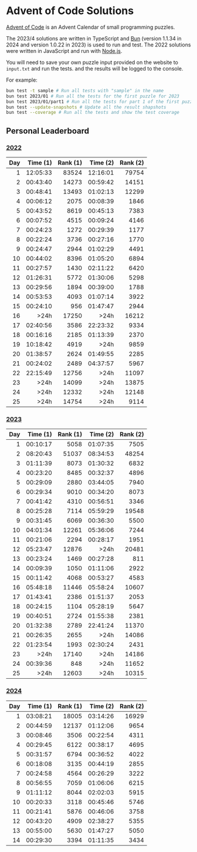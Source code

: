 # Advent of Code Solutions

[Advent of Code](https://adventofcode.com) is an Advent Calendar of small programming puzzles.

The 2023/4 solutions are written in TypeScript and [Bun](https://bun.sh/) (version 1.1.34 in 2024 and version 1.0.22 in 2023) is used to run and test. The 2022 solutions were written in JavaScript and run with [Node.js](https://nodejs.org/).

You will need to save your own puzzle input provided on the website to `input.txt` and run the tests. and the results will be logged to the console.

For example:

```sh
bun test -t sample # Run all tests with "sample" in the name
bun test 2023/01 # Run all the tests for the first puzzle for 2023
bun test 2023/01/part1 # Run all the tests for part 1 of the first puzzle for 2023
bun test --update-snapshots # Update all the result shapshots
bun test --coverage # Run all the tests and show the test coverage
```

## Personal Leaderboard

### [2022](https://adventofcode.com/2022/leaderboard/self)

| Day | Time (1) | Rank (1) | Time (2) | Rank (2) |
| --: | -------: | -------: | -------: | -------: |
|   1 | 12:05:33 |    83524 | 12:16:01 |    79754 |
|   2 | 00:43:40 |    14273 | 00:59:42 |    14151 |
|   3 | 00:48:41 |    13493 | 01:02:13 |    12299 |
|   4 | 00:06:12 |     2075 | 00:08:39 |     1846 |
|   5 | 00:43:52 |     8619 | 00:45:13 |     7383 |
|   6 | 00:07:52 |     4515 | 00:09:24 |     4146 |
|   7 | 00:24:23 |     1272 | 00:29:39 |     1177 |
|   8 | 00:22:24 |     3736 | 00:27:16 |     1770 |
|   9 | 00:24:47 |     2944 | 01:02:29 |     4491 |
|  10 | 00:44:02 |     8396 | 01:05:20 |     6894 |
|  11 | 00:27:57 |     1430 | 02:11:22 |     6420 |
|  12 | 01:26:31 |     5772 | 01:30:06 |     5298 |
|  13 | 00:29:56 |     1894 | 00:39:00 |     1788 |
|  14 | 00:53:53 |     4093 | 01:07:14 |     3922 |
|  15 | 00:24:10 |      956 | 01:47:47 |     2944 |
|  16 |     >24h |    17250 |     >24h |    16212 |
|  17 | 02:40:56 |     3586 | 22:23:32 |     9334 |
|  18 | 00:16:16 |     2185 | 01:13:39 |     2370 |
|  19 | 10:18:42 |     4919 |     >24h |     9859 |
|  20 | 01:38:57 |     2624 | 01:49:55 |     2285 |
|  21 | 00:24:02 |     2489 | 04:37:57 |     5967 |
|  22 | 22:15:49 |    12756 |     >24h |    11097 |
|  23 |     >24h |    14099 |     >24h |    13875 |
|  24 |     >24h |    12332 |     >24h |    12148 |
|  25 |     >24h |    14754 |     >24h |     9114 |

### [2023](https://adventofcode.com/2023/leaderboard/self)

| Day | Time (1) | Rank (1) | Time (2) | Rank (2) |
| --: | -------: | -------: | -------: | -------: |
|   1 | 00:10:17 |     5058 | 01:07:35 |     7505 |
|   2 | 08:20:43 |    51037 | 08:34:53 |    48254 |
|   3 | 01:11:39 |     8073 | 01:30:32 |     6832 |
|   4 | 00:23:20 |     8485 | 00:32:37 |     4896 |
|   5 | 00:29:09 |     2880 | 03:44:05 |     7940 |
|   6 | 00:29:34 |     9010 | 00:34:20 |     8073 |
|   7 | 00:41:42 |     4310 | 00:56:51 |     3346 |
|   8 | 00:25:28 |     7114 | 05:59:29 |    19548 |
|   9 | 00:31:45 |     6069 | 00:36:30 |     5500 |
|  10 | 04:01:34 |    12261 | 05:36:06 |     7244 |
|  11 | 00:21:06 |     2294 | 00:28:17 |     1951 |
|  12 | 05:23:47 |    12876 |     >24h |    20481 |
|  13 | 00:23:24 |     1469 | 00:27:28 |      811 |
|  14 | 00:09:39 |     1050 | 01:11:06 |     2922 |
|  15 | 00:11:42 |     4068 | 00:53:27 |     4583 |
|  16 | 05:48:18 |    11446 | 05:58:24 |    10607 |
|  17 | 01:43:41 |     2386 | 01:51:37 |     2053 |
|  18 | 00:24:15 |     1104 | 05:28:19 |     5647 |
|  19 | 00:40:51 |     2724 | 01:55:38 |     2381 |
|  20 | 01:32:38 |     2789 | 22:41:24 |    11370 |
|  21 | 00:26:35 |     2655 |     >24h |    14086 |
|  22 | 01:23:54 |     1993 | 02:30:24 |     2431 |
|  23 |     >24h |    17140 |     >24h |    14186 |
|  24 | 00:39:36 |      848 |     >24h |    11652 |
|  25 |     >24h |    12603 |     >24h |    10315 |

### [2024](https://adventofcode.com/2024/leaderboard/self)

| Day | Time (1) | Rank (1) | Time (2) | Rank (2) |
| --: | -------: | -------: | -------: | -------: |
|   1 | 03:08:21 |    18005 | 03:14:26 |    16929 |
|   2 | 00:44:59 |    12137 | 01:12:06 |     9654 |
|   3 | 00:08:46 |     3506 | 00:22:54 |     4311 |
|   4 | 00:29:45 |     6122 | 00:38:17 |     4695 |
|   5 | 00:31:57 |     6794 | 00:36:52 |     4022 |
|   6 | 00:18:08 |     3135 | 00:44:19 |     2855 |
|   7 | 00:24:58 |     4564 | 00:26:29 |     3222 |
|   8 | 00:56:55 |     7059 | 01:06:06 |     6215 |
|   9 | 01:11:12 |     8044 | 02:02:03 |     5915 |
|  10 | 00:20:33 |     3118 | 00:45:46 |     5746 |
|  11 | 00:21:41 |     5876 | 00:46:06 |     3758 |
|  12 | 00:43:20 |     4909 | 02:38:27 |     5355 |
|  13 | 00:55:00 |     5630 | 01:47:27 |     5050 |
|  14 | 00:29:30 |     3394 | 01:11:35 |     3434 |
